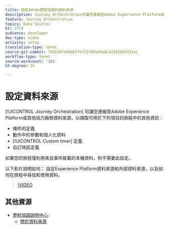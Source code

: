 ```yaml
---
title: 設定Adobe歷程協調的資料來源
description: Journey Orchestration可讓您連線至Adobe Experience Platform或其他協力廠商系統，以擷取其他資訊。 本教學課程說明如何設定Experience Platform資料來源、設定外部資料來源、尋找和使用歷程中的資料。
feature: Journey Orchestration
topics: Data Sources
kt: 2774
audience: developer
doc-type: video
activity: setup
translation-type: tm+mt
source-git-commit: 795b30fe984b7fe715789144e8c421028d7d32ac
workflow-type: tm+mt
source-wordcount: '161'
ht-degree: 3%

---
```



# 設定資料來源

[!UICONTROL Journey Orchestration] 可讓您連線至Adobe Experience Platform或其他協力廠商資料來源，以擷取可用於下列項目的旅程中的其他資訊：

* 條件的定義
* 動作中的參數和個人化資料
* [!UICONTROL Custom timer] 定義
* 自訂時區定義

如果您的旅程僅利用來自事件裝載的本機資料，則不需要此設定。

以下影片說明如何： 設定Experience Platform資料來源和外部資料來源，以及如何在旅程中尋找和使用資料。

>[!VIDEO](https://video.tv.adobe.com/v/29406?quality=12)

## 其他資源

* [歷程協調說明中心](https://docs.adobe.com/content/help/en/journeys/using/journey-orchestration-home.html):
   * [關於資料來源](https://docs.adobe.com/content/help/en/journeys/using/data-source-journeys/about-data-sources.html)
